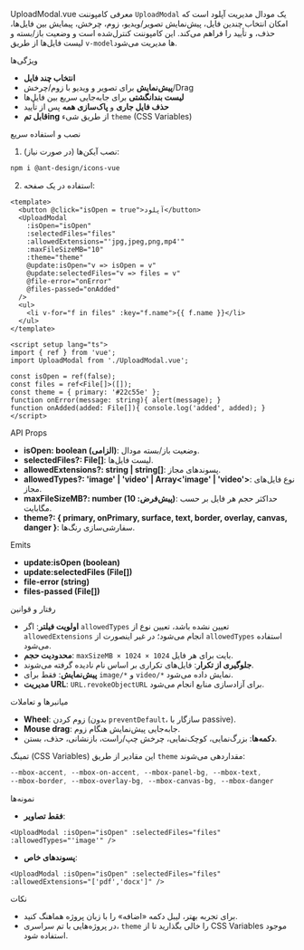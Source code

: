 UploadModal.vue
معرفی
کامپوننت `UploadModal` یک مودال مدیریت آپلود است که امکان انتخاب چندین فایل، پیش‌نمایش تصویر/ویدیو، زوم، چرخش، پیمایش بین فایل‌ها، حذف، و تأیید را فراهم می‌کند. این کامپوننت کنترل‌شده است و وضعیت باز/بسته و لیست فایل‌ها از طریق `v-model`‌ها مدیریت می‌شود.

ویژگی‌ها
- **انتخاب چند فایل**
- **پیش‌نمایش** برای تصویر و ویدیو با زوم/چرخش/Drag
- **لیست بندانگشتی** برای جابه‌جایی سریع بین فایل‌ها
- **حذف فایل جاری** و **پاک‌سازی همه** پس از تأیید
- **قابل تمing** از طریق شیء `theme` (CSS Variables)

نصب و استفاده سریع
1) نصب آیکن‌ها (در صورت نیاز):
```bash
npm i @ant-design/icons-vue
```
2) استفاده در یک صفحه:
```vue
<template>
  <button @click="isOpen = true">آپلود</button>
  <UploadModal
    :isOpen="isOpen"
    :selectedFiles="files"
    :allowedExtensions="'jpg,jpeg,png,mp4'"
    :maxFileSizeMB="10"
    :theme="theme"
    @update:isOpen="v => isOpen = v"
    @update:selectedFiles="v => files = v"
    @file-error="onError"
    @files-passed="onAdded"
  />
  <ul>
    <li v-for="f in files" :key="f.name">{{ f.name }}</li>
  </ul>
</template>

<script setup lang="ts">
import { ref } from 'vue';
import UploadModal from './UploadModal.vue';

const isOpen = ref(false);
const files = ref<File[]>([]);
const theme = { primary: '#22c55e' };
function onError(message: string){ alert(message); }
function onAdded(added: File[]){ console.log('added', added); }
</script>
```

API
Props
- **isOpen: boolean (الزامی)**: وضعیت باز/بسته مودال.
- **selectedFiles?: File[]**: لیست فایل‌ها.
- **allowedExtensions?: string | string[]**: پسوندهای مجاز.
- **allowedTypes?: 'image' | 'video' | Array<'image' | 'video'>**: نوع فایل‌های مجاز.
- **maxFileSizeMB?: number (پیش‌فرض: 10)**: حداکثر حجم هر فایل بر حسب مگابایت.
- **theme?: { primary, onPrimary, surface, text, border, overlay, canvas, danger }**: سفارشی‌سازی رنگ‌ها.

Emits
- **update:isOpen (boolean)**
- **update:selectedFiles (File[])**
- **file-error (string)**
- **files-passed (File[])**

رفتار و قوانین
- **اولویت فیلتر**: اگر `allowedTypes` تعیین نشده باشد، تعیین نوع از `allowedExtensions` انجام می‌شود؛ در غیر اینصورت از `allowedTypes` استفاده می‌شود.
- **محدودیت حجم**: `maxSizeMB × 1024 × 1024` بایت برای هر فایل.
- **جلوگیری از تکرار**: فایل‌های تکراری بر اساس نام نادیده گرفته می‌شوند.
- **پیش‌نمایش**: فقط برای `image/*` و `video/*` نمایش داده می‌شود.
- **مدیریت URL**: `URL.revokeObjectURL` برای آزادسازی منابع انجام می‌شود.

میانبرها و تعاملات
- **Wheel**: زوم کردن (بدون `preventDefault`، سازگار با passive).
- **Mouse drag**: جابه‌جایی پیش‌نمایش هنگام زوم.
- **دکمه‌ها**: بزرگ‌نمایی، کوچک‌نمایی، چرخش چپ/راست، بازنشانی، حذف، بستن.

تمینگ (CSS Variables)
این مقادیر از طریق `theme` مقداردهی می‌شوند:
```css
--mbox-accent, --mbox-on-accent, --mbox-panel-bg, --mbox-text,
--mbox-border, --mbox-overlay-bg, --mbox-canvas-bg, --mbox-danger
```

نمونه‌ها
- **فقط تصاویر**:
```vue
<UploadModal :isOpen="isOpen" :selectedFiles="files" :allowedTypes="'image'" />
```
- **پسوندهای خاص**:
```vue
<UploadModal :isOpen="isOpen" :selectedFiles="files" :allowedExtensions="['pdf','docx']" />
```

نکات
- برای تجربه بهتر، لیبل دکمه «اضافه» را با زبان پروژه هماهنگ کنید.
- در پروژه‌هایی با تم سراسری، `theme` را خالی بگذارید تا از CSS Variables موجود استفاده شود.
